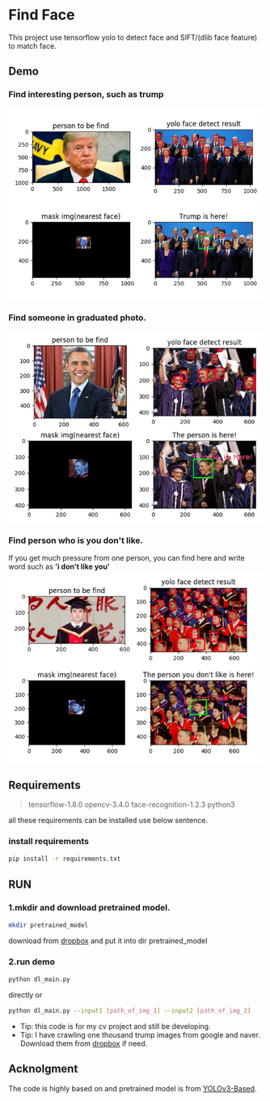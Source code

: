 # Find Face

This project use tensorflow yolo to detect face and SIFT/(dlib face feature) to match face.

## Demo
### Find interesting person, such as trump
![demo](https://github.com/FingerRec/find_face/raw/master/output/output_1.png)

### Find someone in graduated photo.
![demo2](https://github.com/FingerRec/find_face/raw/master/output/output_2.png)

### Find person who is you don't like.
If you get much pressure from one person, you can find here and write word such as **'i don't like you'**
![demo3](https://github.com/FingerRec/find_face/raw/master/output/output_3.png)

## Requirements
> tensorflow-1.8.0
> opencv-3.4.0
> face-recognition-1.2.3
> python3

all these requirements can be installed use below sentence.
### install requirements

```bash
pip install -r requirements.txt
```
## RUN
### 1.mkdir and download pretrained model.

```bash
mkdir pretrained_model
```

download from [dropbox](https://www.dropbox.com/s/bshk79jod7h0y41/yolo_v3_face_detect.pb?dl=0) and put it into dir pretrained_model

### 2.run demo
```bash
python dl_main.py
```
directly or
```bash
python dl_main.py --input1 [path_of_img_1] --input2 [path_of_img_2]
```

* Tip: this code is for my cv project and still be developing.
* Tip: I have crawling one thousand trump images from google and naver. Download them from [dropbox](https://www.dropbox.com/sh/t5u1ra4sef24kq4/AACNc1uHNFJRXlaiUMDFfBxta?dl=0) if need.

## Acknolgment
The code is highly based on and pretrained model is from [YOLOv3-Based](https://github.com/Chenyang-ZHU/YOLOv3-Based-Face-Detection-Tracking).